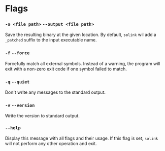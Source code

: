 # Flags

### `-o <file path>` `--output <file path>`
Save the resulting binary at the given location.
By default, `solink` wil add a `_patched` suffix to the input executable name.

### `-f` `--force`
Forcefully match all external symbols.
Instead of a warning, the program will exit with a non-zero exit code if one
symbol failed to match.

### `-q` `--quiet`
Don't write any messages to the standard output.

### `-v` `--version`
Write the version to standard output.

### `--help`
Display this message with all flags and their usage.
If this flag is set, `solink` will not perform any other operation and exit.
